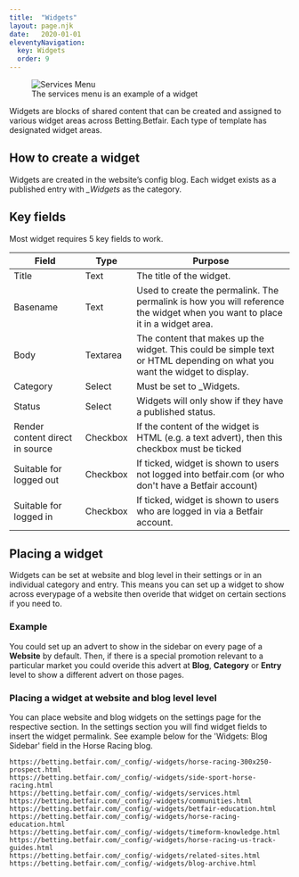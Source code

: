 ```yaml
---
title:  "Widgets"
layout: page.njk
date:   2020-01-01
eleventyNavigation:
  key: Widgets
  order: 9
---
```


<figure>
  <img src="{{ site.baseurl }}/assets/images/screenshots/services-menu.png" alt="Services Menu">
  <figcaption>The services menu is an example of a widget</figcaption>
</figure>

Widgets are blocks of shared content that can be created and assigned to various widget areas across Betting.Betfair. Each type of template has designated widget areas.

## How to create a widget

Widgets are created in the website’s config blog. Each widget exists as a published entry with <em>_Widgets</em> as the category.

## Key fields

Most widget requires 5 key fields to work.

| Field               | Type             | Purpose                                                                                 |
| ------------------- | ---------------- | --------------------------------------------------------------------------------------- |
| Title               | Text             | The title of the widget.                                                                |
| Basename            | Text             | Used to create the permalink. The permalink is how you will reference the widget when you want to place it in a widget area.         |
| Body                | Textarea         | The content that makes up the widget. This could be simple text or HTML depending on what you want the widget to display.                                    |
| Category            | Select           | Must be set to _Widgets.                                                                |
| Status              | Select           | Widgets will only show if they have a published status.                                 |
| Render content direct in source              | Checkbox           | If the content of the widget is HTML (e.g. a text advert), then this checkbox must be ticked                                 |
| Suitable for logged out              | Checkbox           | If ticked, widget is shown to users not logged into betfair.com (or who don't have a Betfair account)                                |
| Suitable for logged in              | Checkbox           | If ticked, widget is shown to users who are logged in via a Betfair account.                                 |

## Placing a widget

Widgets can be set at website and blog level in their settings or in an individual category and entry. This means you can set up a widget to show across everypage of a website then overide that widget on certain sections if you need to.

### Example

You could set up an advert to show in the sidebar on every page of a __Website__ by default. Then, if there is a special promotion relevant to a particular market you could overide this advert at __Blog__, __Category__ or __Entry__ level to show a different advert on those pages.

### Placing a widget at website and blog level level

You can place website and blog widgets on the settings page for the respective section. In the settings section you will find widget fields to insert the widget permalink. See example below for the 'Widgets: Blog Sidebar' field in the Horse Racing blog.

```
https://betting.betfair.com/_config/-widgets/horse-racing-300x250-prospect.html
https://betting.betfair.com/_config/-widgets/side-sport-horse-racing.html
https://betting.betfair.com/_config/-widgets/services.html
https://betting.betfair.com/_config/-widgets/communities.html
https://betting.betfair.com/_config/-widgets/betfair-education.html
https://betting.betfair.com/_config/-widgets/horse-racing-education.html
https://betting.betfair.com/_config/-widgets/timeform-knowledge.html
https://betting.betfair.com/_config/-widgets/horse-racing-us-track-guides.html
https://betting.betfair.com/_config/-widgets/related-sites.html
https://betting.betfair.com/_config/-widgets/blog-archive.html
```
